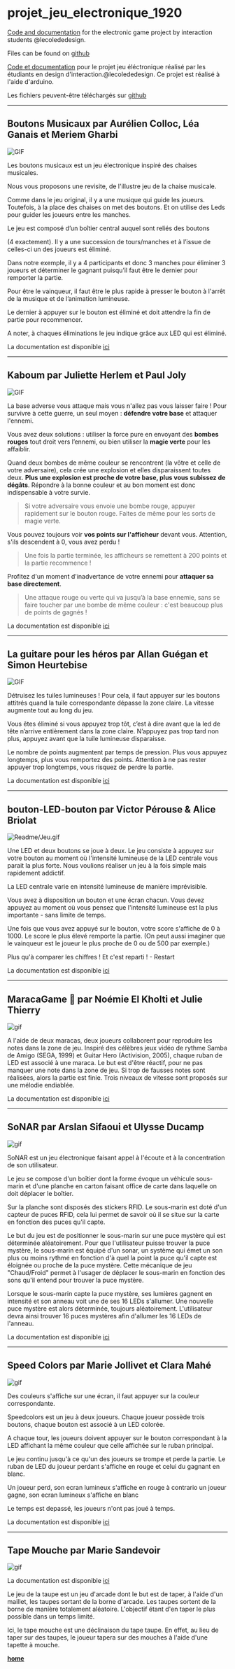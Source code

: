 # projet_jeu_electronique_1920

[Code and documentation](https://github.com/AtelierNum/projet_jeu_electronique_1920) for the electronic game project by interaction students @lecolededesign.

Files can be found on [github](https://github.com/AtelierNum/projet_jeu_electronique_1920)

[Code et documentation](https://github.com/AtelierNum/projet_jeu_electronique_1920) pour le projet jeu éléctronique réalisé par les étudiants en design d'interaction.@lecolededesign. Ce projet est réalisé à l'aide d'arduino.

Les fichiers peuvent-être téléchargés sur [github](https://github.com/AtelierNum/projet_jeu_electronique_1920)

---
## Boutons Musicaux par Aurélien Colloc, Léa Ganais et Meriem Gharbi

![GIF](Boutons_musicaux/Boutons_Musicaux_light.gif)

Les boutons musicaux est un jeu électronique inspiré des chaises musicales.

Nous vous proposons une revisite, de l'illustre jeu de la chaise musicale.

Comme dans le jeu original, il y a une musique qui guide les joueurs. Toutefois, à la place des chaises on met des boutons. Et on utilise des Leds pour guider les joueurs entre les manches.

Le jeu est composé d’un boîtier central auquel sont reliés des boutons

(4 exactement). Il y a une succession de tours/manches et à l’issue de celles-ci un des joueurs est éliminé.

Dans notre exemple, il y a 4 participants et donc 3 manches pour éliminer 3 joueurs et déterminer le gagnant puisqu’il faut être le dernier pour remporter la partie.

Pour être le vainqueur, il faut être le plus rapide à presser le bouton à l'arrêt de la musique et de l’animation lumineuse.

Le dernier à appuyer sur le bouton est éliminé et doit attendre la fin de partie pour recommencer.

A noter, à chaques éliminations le jeu indique grâce aux LED qui est éliminé.

La documentation est disponible [ici](Boutons_musicaux/jeu.md)

---
## Kaboum par Juliette Herlem et Paul Joly

![GIF](Kaboum/Kaboum.gif)


La base adverse vous attaque mais vous n'allez pas vous laisser faire ! Pour survivre à cette guerre, un seul moyen : **défendre votre base** et attaquer l'ennemi. 

Vous avez deux solutions : utiliser la force pure en envoyant des **bombes rouges** tout droit vers l’ennemi, ou bien utiliser la **magie verte** pour les affaiblir.

Quand deux bombes de même couleur se rencontrent (la vôtre et celle de votre adversaire), cela crée une explosion et elles disparaissent toutes deux. 
**Plus une explosion est proche de votre base, plus vous subissez de dégâts**.
Répondre à la bonne couleur et au bon moment est donc indispensable à votre survie. 
> Si votre adversaire vous envoie une bombe rouge, appuyer rapidement sur le bouton rouge. Faites de même pour les sorts de magie verte.

Vous pouvez toujours voir **vos points sur l'afficheur** devant vous. Attention, s'ils descendent à 0, vous avez perdu ! 
> Une fois la partie terminée, les afficheurs se remettent à 200 points et la partie recommence ! 

Profitez d'un moment d'inadvertance de votre ennemi pour **attaquer sa base directement**.
> Une attaque rouge ou verte qui va jusqu’à la base ennemie, sans se faire toucher par une bombe de même couleur : c'est beaucoup plus de points de gagnés !

La documentation est disponible [ici](Kaboum/Notice_de_montage.md)

---
## La guitare pour les héros par Allan Guégan et Simon Heurtebise


![GIF](La_Guitare_pour_les_heros/gif.gif)

Détruisez les tuiles lumineuses ! 
Pour cela, il faut appuyer sur les boutons attitrés quand la tuile correspondante dépasse la zone claire. 
La vitesse augmente tout au long du jeu.

Vous êtes éliminé si vous appuyez trop tôt, c’est à dire avant que la led de tête n’arrive entièrement dans la zone claire. N’appuyez pas trop tard non plus, appuyez avant que la tuile lumineuse disparaisse. 

Le nombre de points augmentent par temps de pression. Plus vous appuyez longtemps, plus vous remportez des points. Attention à ne pas rester 
appuyer trop longtemps, vous risquez de perdre la partie.

La documentation est disponible [ici](La_Guitare_pour_les_heros/Documentation.md)

---
## bouton-LED-bouton par Victor Pérouse & Alice Briolat


![Readme/Jeu.gif](Led_Button/Jeu.gif)

Une LED et deux boutons se joue à deux. Le jeu consiste à appuyez sur votre bouton au moment où l'intensité lumineuse de la LED centrale vous parait la plus forte. Nous voulions réaliser un jeu à la fois simple mais rapidement addictif.

La LED centrale varie en intensité lumineuse de manière imprévisible.

Vous avez à disposition un bouton et une écran chacun.
Vous devez appuyez au moment où vous pensez que l'intensité lumineuse est la plus importante - sans limite de temps.

Une fois que vous avez appuyé sur le bouton, votre score s'affiche de 0 à 1000. Le score le plus élevé remporte la partie. (On peut aussi imaginer que le vainqueur est le joueur le plus proche de 0 ou de 500 par exemple.)

Plus qu'à comparer les chiffres !
Et c'est reparti ! - Restart

La documentation est disponible [ici](Led_Button/Readme.md)

---
## MaracaGame 🎼 par Noémie El Kholti et Julie Thierry   

![gif](Maraca_game/MARAGAME-l.gif)

A l'aide de deux maracas, deux joueurs collaborent pour reproduire les notes dans la zone de jeu. Inspiré des célèbres jeux vidéo de rythme Samba de Amigo (SEGA, 1999) et Guitar Hero (Activision, 2005), chaque ruban de LED est associé à une maraca. Le but est d'être réactif, pour ne pas manquer une note dans la zone de jeu. Si trop de fausses notes sont réalisées, alors la partie est finie. Trois niveaux de vitesse sont proposés sur une mélodie endiablée. 

La documentation est disponible [ici](Maraca_game/readme.md)


---
## SoNAR par Arslan Sifaoui et Ulysse Ducamp

![gif](SoNAR/gif.gif)

SoNAR est un jeu électronique faisant appel à l'écoute et à la concentration de son utilisateur.

Le jeu se compose d'un boîtier dont la forme évoque un véhicule sous-marin et d'une planche en carton faisant office de carte dans laquelle on doit déplacer le boîtier. 

Sur la planche sont disposés des stickers RFID. Le sous-marin est doté d'un capteur de puces RFID, cela lui permet de savoir où il se situe sur la carte en fonction des puces qu'il capte. 

Le but du jeu est de positionner le sous-marin sur une puce mystère qui est déterminée aléatoirement. Pour que l'utilisateur puisse trouver la puce mystère, le sous-marin est équipé d'un sonar, un système qui émet un son plus ou moins rythmé en fonction d'à quel la point la puce qu'il capte est éloignée ou proche de la puce mystère. Cette mécanique de jeu "Chaud/Froid" permet à l'usager de déplacer le sous-marin en fonction des sons qu'il entend pour trouver la puce mystère. 

Lorsque le sous-marin capte la puce mystère, ses lumières gagnent en intensité et son anneau voit une de ses 16 LEDs s'allumer. Une nouvelle puce mystère est alors déterminée, toujours aléatoirement. L'utilisateur devra ainsi trouver 16 puces mystères afin d'allumer les 16 LEDs de l'anneau.

La documentation est disponible [ici](SoNAR/SoNAR.md)


---
## Speed Colors par Marie Jollivet et Clara Mahé

![gif](Speed_Colors/gif-l.gif)

Des couleurs s'affiche sur une écran, il faut appuyer sur la couleur correspondante.

Speedcolors est un jeu à deux joueurs. Chaque joueur possède trois boutons, chaque bouton est associé à un LED colorée.

A chaque tour, les joueurs doivent appuyer sur le bouton correspondant à la LED affichant la même couleur que celle affichée sur le ruban principal.

Le jeu continu jusqu'à ce qu'un des joueurs se trompe et perde la partie. Le ruban de LED du joueur perdant s'affiche en rouge et celui du gagnant en blanc.


Un joueur perd, son ecran lumineux s'affiche en rouge à contrario un joueur gagne, son ecran lumineux s'affiche en blanc

Le temps est depassé, les joueurs n'ont pas joué à temps.

La documentation est disponible [ici](Speed_Colors/readme.md)

---
## Tape Mouche par Marie Sandevoir

![gif](Tape_Mouche/tapemouche.gif)



La documentation est disponible [ici](Tape_Mouche/readme.md)

Le jeu de la taupe est un jeu d'arcade dont le but est de taper, à l'aide d'un maillet, les taupes sortant de la borne d'arcade. Les taupes sortent de la borne de manière totalement aléatoire. L'objectif étant d'en taper le plus possible dans un temps limité.

Ici, le tape mouche est une déclinaison du tape taupe. En effet, au lieu de taper sur des taupes, le joueur tapera sur des mouches à l'aide d'une tapette à mouche.


[**home**](../README.md)